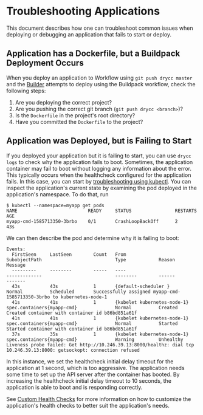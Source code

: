 # Troubleshooting Applications

This document describes how one can troubleshoot common issues when deploying or debugging an
application that fails to start or deploy.


## Application has a Dockerfile, but a Buildpack Deployment Occurs

When you deploy an application to Workflow using `git push drycc master` and the [Builder][]
attempts to deploy using the Buildpack workflow, check the following steps:

1. Are you deploying the correct project?
2. Are you pushing the correct git branch (`git push drycc <branch>`)?
3. Is the `Dockerfile` in the project's root directory?
4. Have you committed the `Dockerfile` to the project?

## Application was Deployed, but is Failing to Start

If you deployed your application but it is failing to start, you can use `drycc logs` to check
why the application fails to boot. Sometimes, the application container may fail to boot without
logging any information about the error. This typically occurs when the healthcheck configured for
the application fails. In this case, you can start by
[troubleshooting using kubectl][troubleshooting-kubectl]. You can inspect the application's current
state by examining the pod deployed in the application's namespace. To do that, run

	$ kubectl --namespace=myapp get pods
	NAME                          READY     STATUS                RESTARTS   AGE
	myapp-cmd-1585713350-3brbo    0/1       CrashLoopBackOff      2          43s

We can then describe the pod and determine why it is failing to boot:


	Events:
	  FirstSeen     LastSeen        Count   From                            SubobjectPath                           Type            Reason          Message
	  ---------     --------        -----   ----                            -------------                           --------        ------          -------
	  43s           43s             1       {default-scheduler }                                                    Normal          Scheduled       Successfully assigned myapp-cmd-1585713350-3brbo to kubernetes-node-1
	  41s           41s             1       {kubelet kubernetes-node-1}     spec.containers{myapp-cmd}              Normal          Created         Created container with container id b86bd851a61f
	  41s           41s             1       {kubelet kubernetes-node-1}     spec.containers{myapp-cmd}              Normal          Started         Started container with container id b86bd851a61f
	  37s           35s             1       {kubelet kubernetes-node-1}     spec.containers{myapp-cmd}              Warning         Unhealthy       Liveness probe failed: Get http://10.246.39.13:8000/healthz: dial tcp 10.246.39.13:8000: getsockopt: connection refused

In this instance, we set the healthcheck initial delay timeout for the application at 1 second,
which is too aggressive. The application needs some time to set up the API server after the
container has booted. By increasing the healthcheck initial delay timeout to 10 seconds, the
application is able to boot and is responding correctly.

See [Custom Health Checks][healthchecks] for more information on how to customize the application's
health checks to better suit the application's needs.


[builder]: ../understanding-workflow/components.md#builder
[healthchecks]: ../applications/managing-app-configuration.md#custom-health-checks
[troubleshooting-kubectl]: kubectl.md
